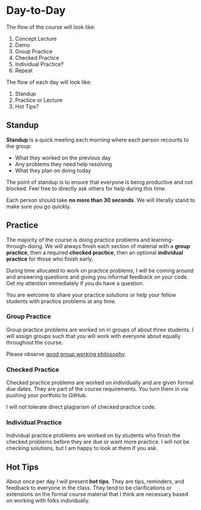 # Day-to-Day

The flow of the course will look like:

1. Concept Lecture
1. Demo
1. Group Practice
1. Checked Practice
1. Individual Practice?
1. Repeat

The flow of each day will look like:

1. Standup
1. Practice or Lecture
1. Hot Tips?

## Standup

**Standup** is a quick meeting each morning where each person recounts to the group:

* What they worked on the previous day
* Any problems they need help resolving
* What they plan on doing today

The point of standup is to ensure that everyone is being productive and not blocked.
Feel free to directly ask others for help during this time.

Each person should take **no more than 30 seconds**.
We will literally stand to make sure you go quickly.

## Practice

The majority of the course is doing practice problems and learning-through-doing.
We will always finish each section of material with a **group practice**, then a required **checked practice**, then an optional **individual practice** for those who finish early.

During time allocated to work on practice problems, I will be coming around and answering questions and giving you informal feedback on your code.
Get my attention immediately if you do have a question.

You are welcome to share your practice solutions or help your fellow students with practice problems at any time.

### Group Practice

Group practice problems are worked on in groups of about three students.
I will assign groups such that you will work with everyone about equally throughout the course.

Please observe [good group working philosophy](/notes/group-work.md).

### Checked Practice

Checked practice problems are worked on individually and are given formal due dates.
They are part of the course requirements.
You turn them in via pushing your portfolio to GitHub.

I will not tolerate direct plagiarism of checked practice code.

### Individual Practice

Individual practice problems are worked on by students who finish the checked problems before they are due or want more practice.
I will not be checking solutions, but I am happy to look at them if you ask.

## Hot Tips

About once per day I will present **hot tips**.
They are tips, reminders, and feedback to everyone in the class.
They tend to be clarifications or extensions on the formal course material that I think are necessary based on working with folks individually.
